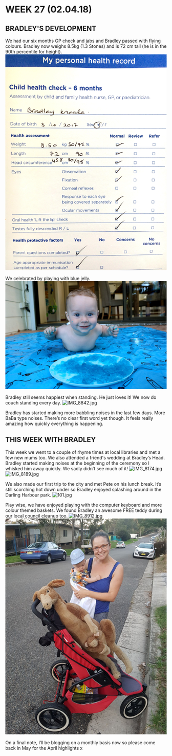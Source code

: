 # WEEK 27 (02.04.18)

## BRADLEY'S DEVELOPMENT
We had our six months GP check and jabs and Bradley passed with flying colours. Bradley now weighs 8.5kg (1.3 Stones) and is 72 cm tall (he is in the 90th percentile for height). 
![IMG_9084.JPG](IMG_9084.JPG "IMG_9084.JPG")

We celebrated by playing with blue jelly.
![IMG_8113.jpg](IMG_8113.jpg "IMG_8113.jpg")

Bradley still seems happiest when standing. He just loves it! We now do couch standing every day. 
![IMG_8842.jpg](IMG_8842.jpg "IMG_8842.jpg")

Bradley has started making more babbling noises in the last few days. More BaBa type noises. There’s no clear first word yet though. It feels really amazing how quickly everything is happening.

## THIS WEEK WITH BRADLEY
This week we went to a couple of rhyme times at local libraries and met a few new mums too. We also attended a friend's wedding at Bradley’s Head. Bradley started making noises at the beginning of the ceremony so I whisked him away quickly. We sadly didn’t see much of it! 
![IMG_8174.jpg](IMG_8174.jpg "IMG_8174.jpg")
![IMG_8189.jpg](IMG_8189.jpg "IMG_8189.jpg")

We also made our first trip to the city and met Pete on his lunch break. It’s still scorching hot down under so Bradley enjoyed splashing around in the Darling Harbour park.
![101.jpg](101.jpg "101.jpg")

Play wise, we have enjoyed playing with the computer keyboard and more colour themed baskets. We found Bradley an awesome FREE teddy during our local council cleanup too.
![IMG_8912.jpg](IMG_8912.jpg "IMG_8912.jpg")
![102.jpg](102.jpg "102.jpg")

On a final note, I’ll be blogging on a monthly basis now so please come back in May for the April highlights x 

